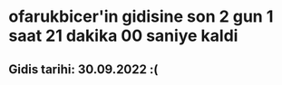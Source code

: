 # ofarukbicer'in gidisine son 2 gun 1 saat 21 dakika 00 saniye kaldi

## Gidis tarihi: 30.09.2022 :(